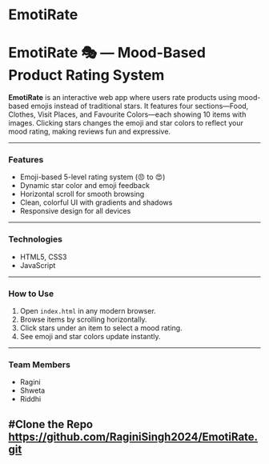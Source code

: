 # EmotiRate
# EmotiRate 🎭 — Mood-Based Product Rating System

**EmotiRate** is an interactive web app where users rate products using mood-based emojis instead of traditional stars. It features four sections—Food, Clothes, Visit Places, and Favourite Colors—each showing 10 items with images. Clicking stars changes the emoji and star colors to reflect your mood rating, making reviews fun and expressive.

---

### Features
- Emoji-based 5-level rating system (😠 to 😍)
- Dynamic star color and emoji feedback
- Horizontal scroll for smooth browsing
- Clean, colorful UI with gradients and shadows
- Responsive design for all devices

---

### Technologies
- HTML5, CSS3
- JavaScript

---

### How to Use
1. Open `index.html` in any modern browser.
2. Browse items by scrolling horizontally.
3. Click stars under an item to select a mood rating.
4. See emoji and star colors update instantly.

---

### Team Members
- Ragini
- Shweta 
- Riddhi   

#Clone the Repo
https://github.com/RaginiSingh2024/EmotiRate.git
---
